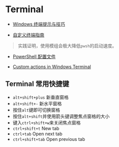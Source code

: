 # Terminal

- [Windows 终端提示与技巧](https://docs.microsoft.com/zh-cn/windows/terminal/tips-and-tricks)

- [自定义终端指南](https://docs.microsoft.com/zh-cn/windows/terminal/custom-terminal-gallery/custom-schemes)

>实践证明，使用模组会极大降低`pwsh`的启动速度。

- [PowerShell 配置文件](https://docs.microsoft.com/zh-cn/powershell/module/microsoft.powershell.core/about/about_profiles?view=powershell-7.1)

- [Custom actions in Windows Terminal](https://docs.microsoft.com/zh-cn/windows/terminal/customize-settings/actions)

## Terminal 常用快捷键

- `alt+shift+plus` 新垂直窗格
- `alt+shift+-` 新水平窗格
- 按住`alt`键即可切换窗格
- 按住`alt+shift`并使用箭头键调整焦点窗格的大小
- 键入`ctrl+shift+w`来关闭焦点窗格
- `ctrl+shift+t` New tab
- `ctrl+tab` Open next tab
- `ctrl+shift+tab` Open previous tab
